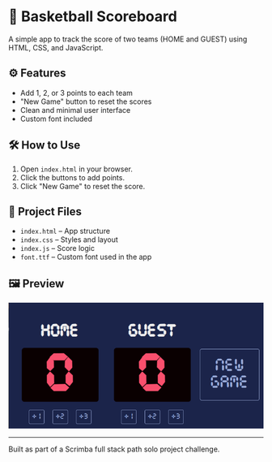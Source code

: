 # 🏀 Basketball Scoreboard

A simple app to track the score of two teams (HOME and GUEST) using HTML, CSS, and JavaScript.

## ⚙️ Features

- Add 1, 2, or 3 points to each team
- "New Game" button to reset the scores
- Clean and minimal user interface
- Custom font included

## 🛠️ How to Use

1. Open `index.html` in your browser.
2. Click the buttons to add points.
3. Click "New Game" to reset the score.

## 📁 Project Files

- `index.html` – App structure
- `index.css` – Styles and layout
- `index.js` – Score logic
- `font.ttf` – Custom font used in the app

## 🖼️ Preview

![screenshot](screenshots/screenshot.png)

---

Built as part of a Scrimba full stack path solo project challenge.
